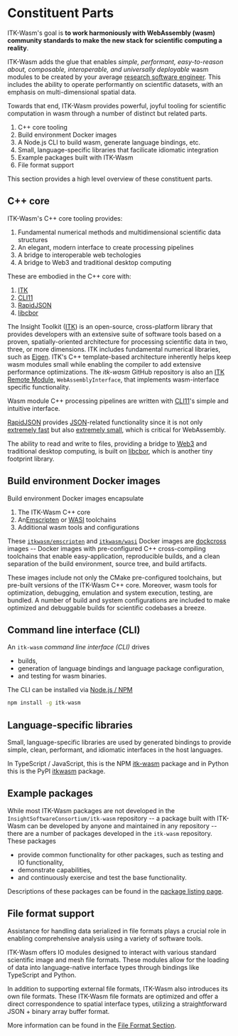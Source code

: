 # Constituent Parts

ITK-Wasm's goal is **to work harmoniously with WebAssembly (wasm) community standards to make the new stack for scientific computing a reality**.

ITK-Wasm adds the glue that enables *simple, performant, easy-to-reason about, composable, interoperable, and universally deployable* wasm modules to be created by your average [research software engineer](https://ukrse.github.io/who.html). This includes the ability to operate performantly on scientific datasets, with an emphasis on multi-dimensional spatial data.

Towards that end, ITK-Wasm provides powerful, joyful tooling for scientific computation in wasm through a number of distinct but related parts.

1. C++ core tooling
2. Build environment Docker images
3. A Node.js CLI to build wasm, generate language bindings, etc.
4. Small, language-specific libraries that facilicate idiomatic integration
5. Example packages built with ITK-Wasm
6. File format support

This section provides a high level overview of these constituent parts.

## C++ core

ITK-Wasm's C++ core tooling provides:

1. Fundamental numerical methods and multidimensional scientific data structures
2. An elegant, modern interface to create processing pipelines
3. A bridge to interoperable web techologies
4. A bridge to Web3 and traditional desktop computing

These are embodied in the C++ core with:

1. [ITK]
2. [CLI11]
3. [RapidJSON]
4. [libcbor]

The Insight Toolkit ([ITK]) is an open-source, cross-platform library that provides developers with an extensive suite of software tools based on a proven, spatially-oriented architecture for processing scientific data in two, three, or more dimensions.
ITK includes fundamental numerical libraries, such as [Eigen](https://eigen.tuxfamily.org/index.php?title=Main_Page).
ITK's C++ template-based architecture inherently helps keep wasm modules small while enabling the compiler to add extensive performance optimizations.
The *itk-wasm* GitHub repository is also an [ITK Remote Module](https://github.com/InsightSoftwareConsortium/ITKModuleTemplate), `WebAssemblyInterface`, that implements wasm-interface specific functionality.

Wasm module C++ processing pipelines are written with [CLI11]'s simple and intuitive interface.

[RapidJSON] provides [JSON](https://json.org)-related functionality since it is not only [extremely fast](https://github.com/miloyip/nativejson-benchmark?tab=readme-ov-file#parsing-time) but also [extremely small](https://github.com/miloyip/nativejson-benchmark?tab=readme-ov-file#code-size), which is critical for WebAssembly.

The ability to read and write to files, providing a bridge to [Web3] and traditional desktop computing, is built on [libcbor], which is another tiny footprint library.

## Build environment Docker images

Build environment Docker images encapsulate

1. The ITK-Wasm C++ core
2. An[Emscripten] or [WASI] toolchains
3. Additional wasm tools and configurations

These [`itkwasm/emscripten`] and  [`itkwasm/wasi`] Docker images are [dockcross] images -- Docker images with pre-configured C++ cross-compiling toolchains that enable easy-application, reproducible builds, and a clean separation of the build environment, source tree, and build artifacts.

These images include not only the CMake pre-configured toolchains, but pre-built versions of the ITK-Wasm C++ core. Moreover, wasm tools for optimization, debugging, emulation and system execution, testing, are bundled. A number of build and system configurations are included to make optimized and debuggable builds for scientific codebases a breeze.

## Command line interface (CLI)

An `itk-wasm` *command line interface (CLI)* drives

- builds,
- generation of language bindings and language package configuration,
- and testing for wasm binaries.

The CLI can be installed via
[Node.js / NPM](https://nodejs.org/en/download/)

```sh
npm install -g itk-wasm
```

## Language-specific libraries

Small, language-specific libraries are used by generated bindings to provide simple, clean, performant, and idiomatic interfaces in the host languages.

In TypeScript / JavaScript, this is the NPM [itk-wasm](https://www.npmjs.com/search?q=itk-wasm) package and in Python this is the PyPI [itkwasm](https://pypi.org/project/itkwasm/) package.

## Example packages

While most ITK-Wasm packages are not developed in the `InsightSoftwareConsortium/itk-wasm` repository -- a package built with ITK-Wasm can be developed by anyone and maintained in any repository -- there are a number of packages developed in the `itk-wasm` repository. These packages

- provide common functionality for other packages, such as testing and IO functionality,
- demonstrate capabilities,
- and continuously exercise and test the base functionality.

Descriptions of these packages can be found in the [package listing page](./packages.md).

## File format support

Assistance for handling data serialized in file formats plays a crucial role in enabling comprehensive analysis using a variety of software tools.

ITK-Wasm offers IO modules designed to interact with various standard scientific image and mesh file formats. These modules allow for the loading of data into language-native interface types through bindings like TypeScript and Python.

In addition to supporting external file formats, ITK-Wasm also introduces its own file formats. These ITK-Wasm file formats are optimized and offer a direct correspondence to spatial interface types, utilizing a straightforward JSON + binary array buffer format.

More information can be found in the [File Format Section](./file_formats/index.md).

[ITK]: https://docs.itk.org
[CLI11]: https://github.com/CLIUtils/CLI11
[RapidJSON]: https://rapidjson.org/
[libcbor]: https://libcbor.readthedocs.io/
[Emscripten]: https://emscripten.org/
[WASI]: https://wasi.dev
[`itkwasm/emscripten`]: https://hub.docker.com/r/itkwasm/emscripten
[`itkwasm/wasi`]: https://hub.docker.com/r/itkwasm/wasi
[Web3]: https://en.wikipedia.org/wiki/Web3
[dockcross]: https://github.com/dockcross/dockcross
[CMake]: https://cmake.org
